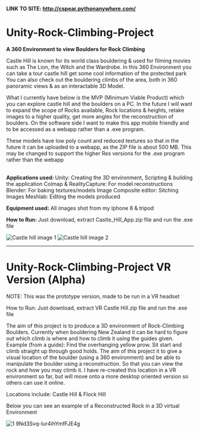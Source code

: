 <strong>LINK TO SITE: http://cspear.pythonanywhere.com/ </strong>


# Unity-Rock-Climbing-Project
<strong> A 360 Environment to view Boulders for Rock Climbing </strong>
<br />




Castle Hill is known for its world class bouldering & used for filming movies such as The Lion, the Witch and the Wardrobe. 
In this 360 Environment you can take a tour castle hill get some cool information of the protected park
You can also check out the bouldering climbs of the area, both in 360 panoramic views & as an interactable 3D Model.


What I currently have below is the MVP (Minimum Viable Product) which you can explore castle hill and the boulders on a PC. 
In the future I will want to expand the scope of Rocks available, Rock locations & heights, retake images to a higher quality, get more angles for the reconstruction of boulders. 
On the software side I want to make this app mobile friendly and to be accessed as a webapp rather than a .exe program.

These models have low poly count and reduced textures so that in the future it can be uploaded to a webapp, as the ZIP file is about 500 MB. This may be changed to support the higher Res versions for the .exe program rather than the webapp
<br />
<br />

<strong>Applications used: </strong>
  Unity: Creating the 3D environment, Scripting & building the application
  Colmap & RealityCapture: For model reconstructions
  Blender: For baking textures/models
  Image Composite editor: Sitching Images 
  Meshlab: Editing the models produced
  
 <strong>Equipment used:</strong>
  All images shot from my Iphone 8 & tripod
  
<strong>How to Run: </strong>
  Just download, extract Castle_Hill_App.zip file and run the .exe file




![Castle hill image 1](https://user-images.githubusercontent.com/26530529/216212761-55d3aa1a-1361-43f8-9ccc-1a0a6c51548f.png)
![Castle hill image 2](https://user-images.githubusercontent.com/26530529/216213153-12455c99-5067-406b-99de-19e712195498.png)


----------------------------------------------------------

# Unity-Rock-Climbing-Project VR Version (Alpha)




NOTE:  This was the prototype version, made to be run in a VR headset

How to Run: Just download, extract VR Castle Hill.zip file and run the .exe file


The aim of this project is to produce a 3D environment of Rock-Climbing Boulders.
Currently when bouldering New Zealand it can be hard to figure out which climb is where and how to climb it using the guides given. Example (from a guide): Find the overhanging yellow prow. Sit start and climb straight up through good holds.
The aim of this project it to give a visual location of the boulder (using a 360 environment) and be able to manipulate the boulder using a reconstruction. So that you can view the rock and how you may climb it.
I have re-created this location in a VR environment so far, but will move onto a more desktop oriented version so others can use it online.

Locations include: Castle Hill & Flock Hill


Below you can see an example of a Reconstructed Rock in a 3D virtual Environment


![1 9Nd3Svq-Iur4ihYmfFJE4g](https://user-images.githubusercontent.com/26530529/198241384-7a85d92e-260a-4227-b436-634af9f562da.png)
